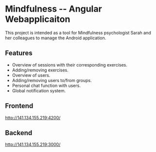 # Mindfulness -- Angular Webapplicaiton

This project is intended as a tool for Mindfulness psychologist Sarah and her colleagues to manage the Android application.

## Features

* Overview of sessions with their corresponding exercises.
* Adding/removing exercises.
* Overview of users.
* Adding/removing users to/from groups.
* Personal chat function with users.
* Global notification system.

## Frontend

http://141.134.155.219:4200/

## Backend

http://141.134.155.219:3000/